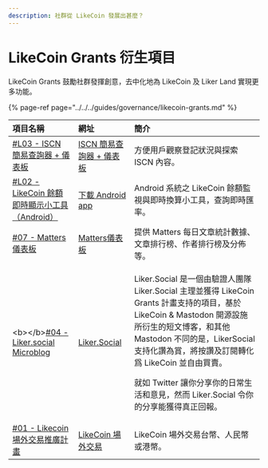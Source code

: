 ```yaml
---
description: 社群從 LikeCoin 發展出甚麼？
---
```


# LikeCoin Grants 衍生項目

LikeCoin Grants 鼓勵社群發揮創意，去中化地為 LikeCoin 及 Liker Land 實現更多功能。

{% page-ref page="../../../guides/governance/likecoin-grants.md" %}

<table>
  <thead>
    <tr>
      <th style="text-align:left"><b>&#x9805;&#x76EE;&#x540D;&#x7A31;</b>
      </th>
      <th style="text-align:left"><b>&#x7DB2;&#x5740;</b>
      </th>
      <th style="text-align:left"><b>&#x7C21;&#x4ECB;</b>
      </th>
    </tr>
  </thead>
  <tbody>
    <tr>
      <td style="text-align:left"><a href="https://www.notion.so/L03-ISCN-38874936923548a88450af1651eeccf6">#L03 - ISCN &#x7C21;&#x6613;&#x67E5;&#x8A62;&#x5668; + &#x5100;&#x8868;&#x677F;</a>
      </td>
      <td style="text-align:left"><a href="https://datastudio.google.com/u/0/reporting/cdd29e11-db72-4336-b0c1-9e92a82614fb">ISCN &#x7C21;&#x6613;&#x67E5;&#x8A62;&#x5668; + &#x5100;&#x8868;&#x677F;</a>
      </td>
      <td style="text-align:left">&#x65B9;&#x4FBF;&#x7528;&#x6236;&#x89C0;&#x5BDF;&#x767B;&#x8A18;&#x72C0;&#x6CC1;&#x8207;&#x63A2;&#x7D22;
        ISCN &#x5167;&#x5BB9;&#x3002;</td>
    </tr>
    <tr>
      <td style="text-align:left"><a href="https://likecoingrants.notion.site/L02-LikeCoin-Android-e7c38e15770e40b58ea1c14c2fbce4cb">#L02 - LikeCoin &#x9918;&#x984D;&#x5373;&#x6642;&#x986F;&#x793A;&#x5C0F;&#x5DE5;&#x5177;&#xFF08;Android&#xFF09;</a>
      </td>
      <td style="text-align:left"><a href="https://play.google.com/store/apps/details?id=com.noahliu.likebalance">&#x4E0B;&#x8F09; Android app</a>
      </td>
      <td style="text-align:left">Android &#x7CFB;&#x7D71;&#x4E4B; LikeCoin &#x9918;&#x984D;&#x76E3;&#x8996;&#x8207;&#x5373;&#x6642;&#x63DB;&#x7B97;&#x5C0F;&#x5DE5;&#x5177;&#xFF0C;&#x67E5;&#x8A62;&#x5373;&#x6642;&#x532F;&#x7387;&#x3002;</td>
    </tr>
    <tr>
      <td style="text-align:left"><a href="https://www.notion.so/07-Matters-d93f7803ba76422fbbda2614572ea7b8">#07 - Matters &#x5100;&#x8868;&#x677F;</a>
      </td>
      <td style="text-align:left"><a href="https://datastudio.google.com/u/0/reporting/16219925-2790-4e7b-a4e9-4a26b7e3524b/page/kPABC">Matters&#x5100;&#x8868;&#x677F;</a>
      </td>
      <td style="text-align:left">&#x63D0;&#x4F9B; Matters &#x6BCF;&#x65E5;&#x6587;&#x7AE0;&#x7D71;&#x8A08;&#x6578;&#x64DA;&#x3001;&#x6587;&#x7AE0;&#x6392;&#x884C;&#x699C;&#x3001;&#x4F5C;&#x8005;&#x6392;&#x884C;&#x699C;&#x53CA;&#x5206;&#x4F48;&#x7B49;&#x3002;</td>
    </tr>
    <tr>
      <td style="text-align:left">&lt;b&gt;&lt;/b&gt;<a href="https://www.notion.so/04-Liker-social-Microblog-b266e07da4704d84983f4ef5d0b3f469">#04 - Liker.social Microblog</a>
      </td>
      <td style="text-align:left"><a href="https://liker.social/">Liker.Social</a>
      </td>
      <td style="text-align:left">
        <p>Liker.Social &#x662F;&#x4E00;&#x500B;&#x7531;&#x9A57;&#x8B49;&#x4EBA;&#x5718;&#x968A;
          Liker.Social &#x4E3B;&#x7406;&#x4E26;&#x7372;&#x5F97; LikeCoin Grants &#x8A08;&#x756B;&#x652F;&#x6301;&#x7684;&#x9805;&#x76EE;&#xFF0C;&#x57FA;&#x65BC;
          LikeCoin &amp; Mastodon &#x958B;&#x6E90;&#x8A2D;&#x65BD;&#x6240;&#x884D;&#x751F;&#x7684;&#x77ED;&#x6587;&#x535A;&#x5BA2;&#xFF0C;&#x548C;&#x5176;&#x4ED6;
          Mastodon &#x4E0D;&#x540C;&#x7684;&#x662F;&#xFF0C;LikerSocial &#x652F;&#x6301;&#x5316;&#x8B9A;&#x70BA;&#x8CDE;&#xFF0C;&#x5C07;&#x6309;&#x8B9A;&#x53CA;&#x8A02;&#x95B1;&#x8F49;&#x5316;&#x7232;
          LikeCoin &#x4E26;&#x81EA;&#x7531;&#x8CB7;&#x8CE3;&#x3002;</p>
        <p>&#x5C31;&#x5982; Twitter &#x8B93;&#x4F60;&#x5206;&#x4EAB;&#x4F60;&#x7684;&#x65E5;&#x5E38;&#x751F;&#x6D3B;&#x548C;&#x610F;&#x898B;&#xFF0C;&#x7136;&#x800C;
          Liker.Social &#x4EE4;&#x4F60;&#x7684;&#x5206;&#x4EAB;&#x80FD;&#x7372;&#x5F97;&#x771F;&#x6B63;&#x56DE;&#x5831;&#x3002;</p>
      </td>
    </tr>
    <tr>
      <td style="text-align:left"><a href="https://www.notion.so/01-Likecoin-7c79e932e8eb4416bb59a9a39b58fde4">#01 - Likecoin &#x5834;&#x5916;&#x4EA4;&#x6613;&#x63A8;&#x5EE3;&#x8A08;&#x756B;</a>
      </td>
      <td style="text-align:left"><a href="https://lotc.netlify.app/">LikeCoin &#x5834;&#x5916;&#x4EA4;&#x6613;</a>
      </td>
      <td style="text-align:left">LikeCoin &#x5834;&#x5916;&#x4EA4;&#x6613;&#x53F0;&#x5E63;&#x3001;&#x4EBA;&#x6C11;&#x5E63;&#x6216;&#x6E2F;&#x5E63;&#x3002;</td>
    </tr>
  </tbody>
</table>

